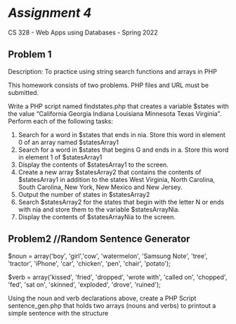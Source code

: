 # *Assignment 4*
CS 328 - Web Apps using Databases - Spring 2022

## Problem 1

Description: To practice using string search functions and arrays in PHP

This homework consists of two problems. PHP files and URL must be submitted.

Write a PHP script named findstates.php that creates a variable $states with the value “California Georgia Indiana Louisiana Minnesota Texas Virginia”. Perform each of the following tasks:

1. Search for a word in $states that ends in nia. Store this word in element 0 of an array named $statesArray1
2. Search for a word in $states that begins G and ends in a. Store this word in element 1 of $statesArray1
3. Display the contents of $statesArray1 to the screen.
4. Create a new array $statesArray2 that contains the contents of $statesArray1 in addition to the states West Virginia,
   North Carolina, South Carolina, New York, New Mexico and New Jersey.
5. Output the number of states in $statesArray2
6. Search $statesArray2 for the states that begin with the letter N or ends with nia and store them to the variable $statesArrayNia.
7. Display the contents of $statesArrayNia  to the screen.

 

## Problem2 //Random Sentence Generator

$noun = array('boy', 'girl','cow', 'watermelon', 'Samsung Note', 'tree', 'tractor', 'iPhone', 'car', 'chicken', 'pen', 'chair', 'potato');

$verb = array('kissed', 'fried', 'dropped', 'wrote with', 'called on', 'chopped', 'fed', 'sat on', 'skinned', 'exploded', 'drove', 'ruined');

 

Using the noun and verb declarations above, create a PHP Script sentence_gen.php that holds two arrays (nouns and verbs) to printout a simple sentence with the structure
